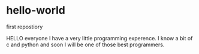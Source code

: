 # hello-world
first repostiory


HELLO everyone I have a very little programming experence. I know a bit of c and python and soon I will be one of those best programmers.

